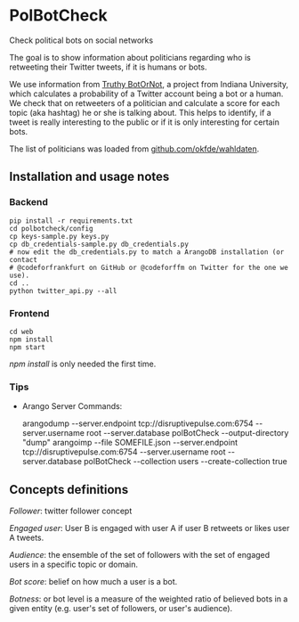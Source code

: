# PolBotCheck
Check political bots on social networks

The goal is to show information about politicians regarding who is retweeting their Twitter
tweets, if it is humans or bots.

We use information from [Truthy BotOrNot](http://truthy.indiana.edu/botornot/), a project
from Indiana University, which calculates a probability of a Twitter account being a bot
or a human. We check that on retweeters of a politician and calculate a score for each
topic (aka hashtag) he or she is talking about. This helps to identify, if a tweet is
really interesting to the public or if it is only interesting for certain bots.

The list of politicians was loaded from [github.com/okfde/wahldaten](https://github.com/okfde/wahldaten).

## Installation and usage notes
### Backend

    pip install -r requirements.txt
    cd polbotcheck/config
    cp keys-sample.py keys.py
    cp db_credentials-sample.py db_credentials.py
    # now edit the db_credentials.py to match a ArangoDB installation (or contact
    # @codeforfrankfurt on GitHub or @codeforffm on Twitter for the one we use).
    cd ..
    python twitter_api.py --all

### Frontend

    cd web
    npm install
    npm start

_npm install_ is only needed the first time.

### Tips

 * Arango Server Commands:

    arangodump --server.endpoint tcp://disruptivepulse.com:6754 --server.username root --server.database polBotCheck --output-directory "dump"
    arangoimp --file SOMEFILE.json --server.endpoint tcp://disruptivepulse.com:6754 --server.username root --server.database polBotCheck --collection users --create-collection true


## Concepts definitions

*Follower*: twitter follower concept

*Engaged user*: User B is engaged with user A if user B retweets or likes user A
tweets.

*Audience*: the ensemble of the set of followers with the set of engaged users
in a specific topic or domain.

*Bot score*: belief on how much a user is a bot.

*Botness*: or bot level is a measure of the weighted ratio of believed bots in a
given entity (e.g. user's set of followers, or user's audience).
